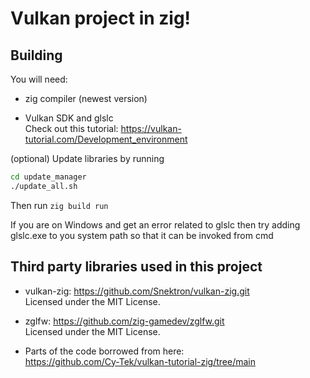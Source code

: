 # Vulkan project in zig!

## Building

You will need:

* zig compiler (newest version)

* Vulkan SDK and glslc <br>
Check out this tutorial: https://vulkan-tutorial.com/Development_environment



(optional) Update libraries by running 
```bash
cd update_manager
./update_all.sh
```

Then run `zig build run`

If you are on Windows and get an error related to glslc then try adding glslc.exe to you system path so that it can be invoked from cmd

## Third party libraries used in this project

* vulkan-zig: https://github.com/Snektron/vulkan-zig.git <br>
Licensed under the MIT License.


* zglfw: https://github.com/zig-gamedev/zglfw.git <br>
Licensed under the MIT License.


* Parts of the code borrowed from here: <br>
https://github.com/Cy-Tek/vulkan-tutorial-zig/tree/main


